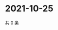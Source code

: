 # 2021-10-25

共 0 条

<!-- BEGIN WEIBO -->
<!-- 最后更新时间 Mon Oct 25 2021 03:10:51 GMT+0800 (China Standard Time) -->

<!-- END WEIBO -->
